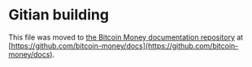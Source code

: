 Gitian building
================

This file was moved to [the Bitcoin Money documentation repository](https://github.com/bitcoin-money/docs/blob/master/gitian-building.md) at [https://github.com/bitcoin-money/docs](https://github.com/bitcoin-money/docs).
